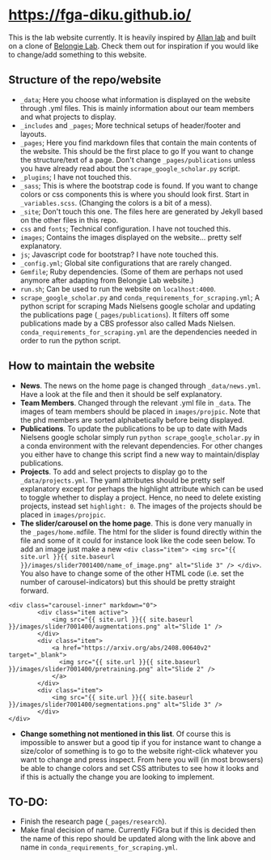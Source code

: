 # https://fga-diku.github.io/
This is the lab website currently. It is heavily inspired by [Allan lab](https://www.allanlab.org/aboutwebsite.html) and built on a clone of [Belongie Lab](https://www.belongielab.org/). Check them out for inspiration if you would like to change/add something to this website.

## Structure of the repo/website
* `_data`; Here you choose what information is displayed on the website through .yml files. This is mainly information about our team members and what projects to display.
* `_includes` and `_pages`; More technical setups of header/footer and layouts.
* `_pages`; Here you find markdown files that contain the main contents of the website. This should be the first place to go If you want to change the structure/text of a page. Don't change `_pages/publications` unless you have already read about the `scrape_google_scholar.py` script.
* `_plugins`; I have not touched this.
* `_sass`; This is where the bootstrap code is found. If you want to change colors or css components this is where you should look first. Start in `_variables.scss`. (Changing the colors is a bit of a mess).
* `_site`; Don't touch this one. The files here are generated by Jekyll based on the other files in this repo.
* `css` and `fonts`; Technical configuration. I have not touched this.
* `images`; Contains the images displayed on the website... pretty self explanatory.
* `js`; Javascript code for bootstrap? I have note touched this.
* `_config.yml`; Global site configurations that are rarely changed.
* `Gemfile`; Ruby dependencies. (Some of them are perhaps not used anymore after adapting from Belongie Lab website.)
* `run.sh`; Can be used to run the website on `localhost:4000`.
* `scrape_google_scholar.py` and `conda_requirements_for_scraping.yml`; A python script for scraping Mads Nielsens google scholar and updating the publications page (`_pages/publications`). It filters off some publications made by a CBS professor also called Mads Nielsen. `conda_requirements_for_scraping.yml` are the dependencies needed in order to run the python script.

## How to maintain the website
* **News**. The news on the home page is changed through `_data/news.yml`. Have a look at the file and then it should be self explanatory.
* **Team Members**. Changed through the relevant .yml file in `_data`. The images of team members should be placed in `images/projpic`. Note that the phd members are sorted alphabetically before being displayed.
* **Publications**. To update the publications to be up to date with Mads Nielsens google scholar simply run `python scrape_google_scholar.py` in a conda environment with the relevant dependencies. For other changes you either have to change this script find a new way to maintain/display publications.
* **Projects**. To add and select projects to display go to the `_data/projects.yml`. The yaml attributes should be pretty self explanatory except for perhaps the highlight attribute which can be used to toggle whether to display a project. Hence, no need to delete existing projects, instead set `highlight: 0`. The images of the projects should be placed in `images/projpic`.
* **The slider/carousel on the home page**. This is done very manually in the `_pages/home.md`file. The html for the slider is found directly within the file and some of it could for instance look like the code seen below. To add an image just make a new `<div class="item"> <img src="{{ site.url }}{{ site.baseurl }}/images/slider7001400/name_of_image.png" alt="Slide 3" /> </div>`. You also have to change some of the other HTML code (i.e. set the number of carousel-indicators) but this should be pretty straight forward.
```
<div class="carousel-inner" markdown="0">
        <div class="item active">
            <img src="{{ site.url }}{{ site.baseurl }}/images/slider7001400/augmentations.png" alt="Slide 1" />
        </div>
        <div class="item">
            <a href="https://arxiv.org/abs/2408.00640v2" target="_blank">
              <img src="{{ site.url }}{{ site.baseurl }}/images/slider7001400/pretraining.png" alt="Slide 2" />
            </a>
        </div>
        <div class="item">
            <img src="{{ site.url }}{{ site.baseurl }}/images/slider7001400/segmentations.png" alt="Slide 3" />
        </div>
</div>
```
* **Change something not mentioned in this list**. Of course this is impossible to answer but a good tip if you for instance want to change a size/color of something is to go to the website right-click whatever you want to change and press inspect. From here you will (in most browsers) be able to change colors and set CSS attributes to see how it looks and if this is actually the change you are looking to implement.


## TO-DO:
* Finish the research page (`_pages/research`).
* Make final decision of name. Currently FiGra but if this is decided then the name of this repo should be updated along with the link above and name in `conda_requirements_for_scraping.yml`.

